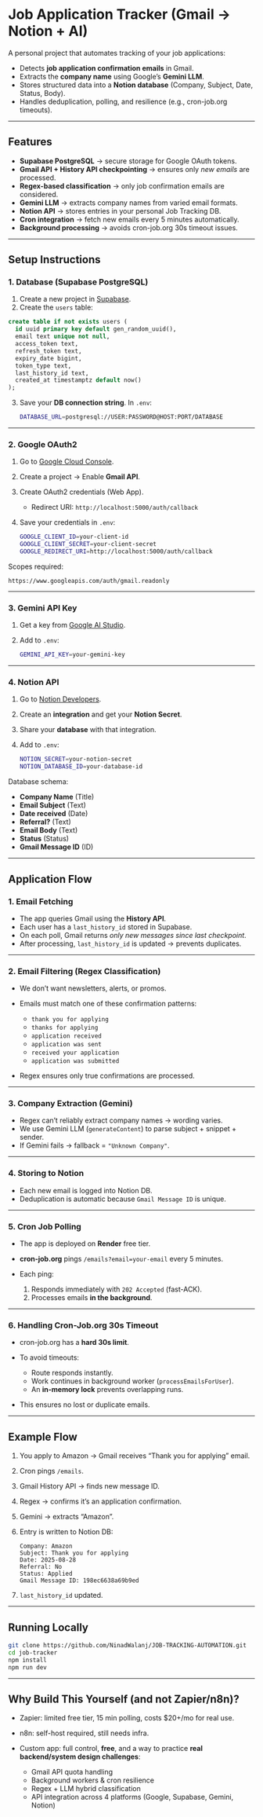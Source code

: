 # Job Application Tracker (Gmail → Notion + AI)

A personal project that automates tracking of your job applications:

* Detects **job application confirmation emails** in Gmail.
* Extracts the **company name** using Google’s **Gemini LLM**.
* Stores structured data into a **Notion database** (Company, Subject, Date, Status, Body).
* Handles deduplication, polling, and resilience (e.g., cron-job.org timeouts).

---

## Features

* **Supabase PostgreSQL** → secure storage for Google OAuth tokens.
* **Gmail API + History API checkpointing** → ensures only *new emails* are processed.
* **Regex-based classification** → only job confirmation emails are considered.
* **Gemini LLM** → extracts company names from varied email formats.
* **Notion API** → stores entries in your personal Job Tracking DB.
* **Cron integration** → fetch new emails every 5 minutes automatically.
* **Background processing** → avoids cron-job.org 30s timeout issues.

---

## Setup Instructions

### 1. Database (Supabase PostgreSQL)

1. Create a new project in [Supabase](https://supabase.com/).
2. Create the `users` table:

```sql
create table if not exists users (
  id uuid primary key default gen_random_uuid(),
  email text unique not null,
  access_token text,
  refresh_token text,
  expiry_date bigint,
  token_type text,
  last_history_id text,
  created_at timestamptz default now()
);
```

3. Save your **DB connection string**.
   In `.env`:

   ```bash
   DATABASE_URL=postgresql://USER:PASSWORD@HOST:PORT/DATABASE
   ```

---

### 2. Google OAuth2

1. Go to [Google Cloud Console](https://console.cloud.google.com/).
2. Create a project → Enable **Gmail API**.
3. Create OAuth2 credentials (Web App).

   * Redirect URI: `http://localhost:5000/auth/callback`
4. Save your credentials in `.env`:

   ```bash
   GOOGLE_CLIENT_ID=your-client-id
   GOOGLE_CLIENT_SECRET=your-client-secret
   GOOGLE_REDIRECT_URI=http://localhost:5000/auth/callback
   ```

Scopes required:

```text
https://www.googleapis.com/auth/gmail.readonly
```

---

### 3. Gemini API Key

1. Get a key from [Google AI Studio](https://aistudio.google.com/).
2. Add to `.env`:

   ```bash
   GEMINI_API_KEY=your-gemini-key
   ```

---

### 4. Notion API

1. Go to [Notion Developers](https://developers.notion.com/).
2. Create an **integration** and get your **Notion Secret**.
3. Share your **database** with that integration.
4. Add to `.env`:

   ```bash
   NOTION_SECRET=your-notion-secret
   NOTION_DATABASE_ID=your-database-id
   ```

Database schema:

* **Company Name** (Title)
* **Email Subject** (Text)
* **Date received** (Date)
* **Referral?** (Text)
* **Email Body** (Text)
* **Status** (Status)
* **Gmail Message ID** (ID)

---

## Application Flow

### 1. Email Fetching

* The app queries Gmail using the **History API**.
* Each user has a `last_history_id` stored in Supabase.
* On each poll, Gmail returns *only new messages since last checkpoint*.
* After processing, `last_history_id` is updated → prevents duplicates.

---

### 2. Email Filtering (Regex Classification)

* We don’t want newsletters, alerts, or promos.
* Emails must match one of these confirmation patterns:

  * `thank you for applying`
  * `thanks for applying`
  * `application received`
  * `application was sent`
  * `received your application`
  * `application was submitted`
* Regex ensures only true confirmations are processed.

---

### 3. Company Extraction (Gemini)

* Regex can’t reliably extract company names → wording varies.
* We use Gemini LLM (`generateContent`) to parse subject + snippet + sender.
* If Gemini fails → fallback = `"Unknown Company"`.

---

### 4. Storing to Notion

* Each new email is logged into Notion DB.
* Deduplication is automatic because `Gmail Message ID` is unique.

---

### 5. Cron Job Polling

* The app is deployed on **Render** free tier.
* **cron-job.org** pings `/emails?email=your-email` every 5 minutes.
* Each ping:

  1. Responds immediately with `202 Accepted` (fast-ACK).
  2. Processes emails **in the background**.

---

### 6. Handling Cron-Job.org 30s Timeout

* cron-job.org has a **hard 30s limit**.
* To avoid timeouts:

  * Route responds instantly.
  * Work continues in background worker (`processEmailsForUser`).
  * An **in-memory lock** prevents overlapping runs.
* This ensures no lost or duplicate emails.

---

## Example Flow

1. You apply to Amazon → Gmail receives “Thank you for applying” email.
2. Cron pings `/emails`.
3. Gmail History API → finds new message ID.
4. Regex → confirms it’s an application confirmation.
5. Gemini → extracts “Amazon”.
6. Entry is written to Notion DB:

   ```
   Company: Amazon
   Subject: Thank you for applying
   Date: 2025-08-28
   Referral: No
   Status: Applied
   Gmail Message ID: 198ec6638a69b9ed
   ```
7. `last_history_id` updated.

---

## Running Locally

```bash
git clone https://github.com/NinadWalanj/JOB-TRACKING-AUTOMATION.git
cd job-tracker
npm install
npm run dev
```

---

## Why Build This Yourself (and not Zapier/n8n)?

* Zapier: limited free tier, 15 min polling, costs \$20+/mo for real use.
* n8n: self-host required, still needs infra.
* Custom app: full control, **free**, and a way to practice **real backend/system design challenges**:

  * Gmail API quota handling
  * Background workers & cron resilience
  * Regex + LLM hybrid classification
  * API integration across 4 platforms (Google, Supabase, Gemini, Notion)

